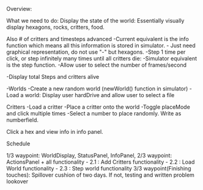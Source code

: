 Overview:

What we need to do:
  Display the state of the world: Essentially visually display hexagons, rocks, critters, food.
  
  Also # of critters and timesteps advanced
    -Current equivalent is the info function which means all this information is stored in simulator.
    - Just need graphical representation, do not use "-" but hexagons.
  -Step 1 time per click, or step infinitely many times until all critters die:
    -Simulator equivalent is the step function.
    -Allow user to select the number of frames/second
    
  -Display total Steps and critters alive
  
  -Worlds
    -Create a new random world (newWorld() function in simulator)
    -Load a world: Display user hardDrive and allow user to select a file
  
  Critters
    -Load a critter
    -Place a critter onto the world
      -Toggle placeMode and click multiple times
      -Select a number to place randomly. Write as numberfield.
  
  Click a hex and view info in info panel. 
    
  
Schedule
  
  1/3 waypoint: WorldDisplay, StatusPanel, InfoPanel,
  2/3 waypoint: ActionsPanel + all functionality
      - 2.1 : Add Critters functionality
      - 2.2 : Load World functionality
      - 2.3 : Step world functionality
  3/3 waypoint(Finishing touches): Spillover cushion of two days. If not, testing and written problem lookover
  
